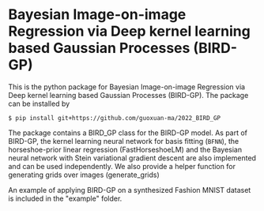 # Bayesian Image-on-image Regression via Deep kernel learning based Gaussian Processes (BIRD-GP)

This is the python package for Bayesian Image-on-image Regression via Deep kernel learning based Gaussian Processes (BIRD-GP). The package can be installed by
```
$ pip install git+https://github.com/guoxuan-ma/2022_BIRD_GP
```
The package contains a BIRD_GP class for the BIRD-GP model. As part of BIRD-GP, the kernel learning neural network for basis fitting (```BFNN```), the horseshoe-prior linear regression (FastHorseshoeLM) and the Bayesian neural network with Stein variational gradient descent are also implemented and can be used independently. We also provide a helper function for generating grids over images (generate_grids)

An example of applying BIRD-GP on a synthesized Fashion MNIST dataset is included in the "example" folder. 